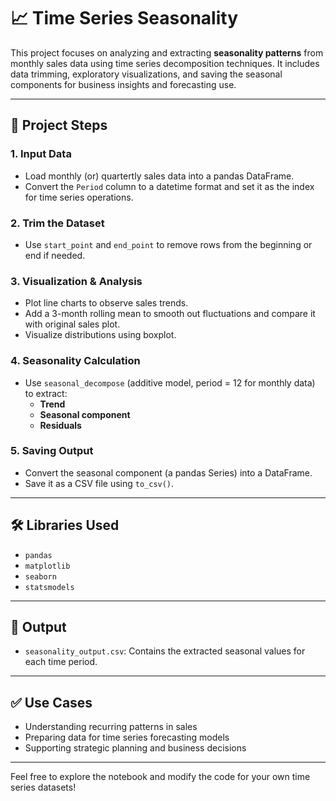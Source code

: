 # 📈 Time Series Seasonality

This project focuses on analyzing and extracting **seasonality patterns** from monthly sales data using time series decomposition techniques. It includes data trimming, exploratory visualizations, and saving the seasonal components for business insights and forecasting use.

---

## 🔁 Project Steps

### 1. Input Data
- Load monthly (or) quartertly sales data into a pandas DataFrame.
- Convert the `Period` column to a datetime format and set it as the index for time series operations.

### 2. Trim the Dataset
- Use `start_point` and `end_point` to remove rows from the beginning or end if needed.

### 3. Visualization & Analysis
- Plot line charts to observe sales trends.
- Add a 3-month rolling mean to smooth out fluctuations and compare it with original sales plot.
- Visualize distributions using boxplot.

### 4. Seasonality Calculation
- Use `seasonal_decompose` (additive model, period = 12 for monthly data) to extract:
  - **Trend**
  - **Seasonal component**
  - **Residuals**

### 5. Saving Output
- Convert the seasonal component (a pandas Series) into a DataFrame.
- Save it as a CSV file using `to_csv()`.

---

## 🛠️ Libraries Used

- `pandas`
- `matplotlib`
- `seaborn`
- `statsmodels`

---

## 📁 Output

- `seasonality_output.csv`: Contains the extracted seasonal values for each time period.

---

## ✅ Use Cases

- Understanding recurring patterns in sales
- Preparing data for time series forecasting models
- Supporting strategic planning and business decisions

---

Feel free to explore the notebook and modify the code for your own time series datasets!
